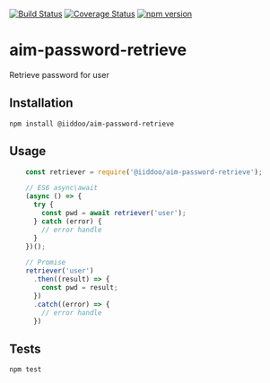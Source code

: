 [![Build Status](https://travis-ci.org/iiddoo/aim-password-retrieve.svg?branch=master)](https://travis-ci.org/iiddoo/aim-password-retrieve)
[![Coverage Status](https://coveralls.io/repos/github/iiddoo/aim-password-retrieve/badge.svg?branch=master)](https://coveralls.io/github/iiddoo/aim-password-retrieve?branch=master)
[![npm version](https://badge.fury.io/js/%40iiddoo%2Faim-password-retrieve.svg)](https://badge.fury.io/js/%40iiddoo%2Faim-password-retrieve)

# aim-password-retrieve
Retrieve password for user

## Installation

  `npm install @iiddoo/aim-password-retrieve`

## Usage
```javascript
    const retriever = require('@iiddoo/aim-password-retrieve');

    // ES6 async\await
    (async () => {
      try {
        const pwd = await retriever('user');
      } catch (error) {
        // error handle
      }
    })();

    // Promise
    retriever('user')
      .then((result) => {
        const pwd = result;
      })
      .catch((error) => {
        // error handle
      })
``` 

## Tests

  `npm test`
